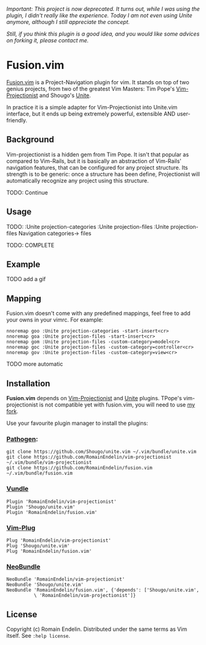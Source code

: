 *Important: This project is now deprecated. It turns out, while I was using the plugin, I didn't really like the experience. Today I am not even using Unite anymore, although I still appreciate the concept.*

*Still, if you think this plugin is a good idea, and you would like some advices on forking it, please contact me.*

# Fusion.vim

[Fusion.vim][7] is a Project-Navigation plugin for vim. It stands on top of two genius projects, from two of the greatest Vim Masters: Tim Pope's [Vim-Projectionist][1] and Shougo's [Unite][2].

In practice it is a simple adapter for Vim-Projectionist into Unite.vim interface, but it ends up being extremely powerful, extensible AND user-friendly.

## Background

Vim-projectionist is a hidden gem from Tim Pope. It isn't that popular as compared to Vim-Rails, but it is basically an abstraction of Vim-Rails' navigation features, that can be configured for any project structure. Its strength is to be generic: once a structure has been define, Projectionist will automatically recognize any project using this structure.

TODO: Continue

## Usage

TODO:
:Unite projection-categories
:Unite projection-files
:Unite projection-files <type>
Navigation categories-> files

TODO: COMPLETE

## Example

TODO add a gif

## Mapping

Fusion.vim doesn't come with any predefined mappings, feel free to add your owns in your vimrc. For example:

    nnoremap goo :Unite projection-categories -start-insert<cr>
    nnoremap goa :Unite projection-files -start-insert<cr>
    nnoremap gom :Unite projection-files -custom-category=model<cr>
    nnoremap goc :Unite projection-files -custom-category=controller<cr>
    nnoremap gov :Unite projection-files -custom-category=view<cr>

TODO more automatic

## Installation

**Fusion.vim** depends on [Vim-Projectionist][3] and [Unite][2] plugins.
TPope's vim-projectionist is not compatible yet with fusion.vim, you will need to use [my fork][3].

Use your favourite plugin manager to install the plugins:

### [Pathogen][4]:

  ```
  git clone https://github.com/Shougo/unite.vim ~/.vim/bundle/unite.vim
  git clone https://github.com/RomainEndelin/vim-projectionist ~/.vim/bundle/vim-projectionist
  git clone https://github.com/RomainEndelin/fusion.vim ~/.vim/bundle/fusion.vim
  ```

### [Vundle][5]

  ```
  Plugin 'RomainEndelin/vim-projectionist'
  Plugin 'Shougo/unite.vim'
  Plugin 'RomainEndelin/fusion.vim'
  ```

### [Vim-Plug][8]

  ```
  Plug 'RomainEndelin/vim-projectionist'
  Plug 'Shougo/unite.vim'
  Plug 'RomainEndelin/fusion.vim'
  ```

### [NeoBundle][6]

  ```
  NeoBundle 'RomainEndelin/vim-projectionist'
  NeoBundle 'Shougo/unite.vim'
  NeoBundle 'RomainEndelin/fusion.vim', {'depends': ['Shougo/unite.vim',
            \ 'RomainEndelin/vim-projectionist']}
  ```

## License

Copyright (c) Romain Endelin. Distributed under the same terms as Vim itself.
See `:help license`.


[1]: https://github.com/tpope/vim-projectionist
[2]: https://github.com/Shougo/unite.vim
[3]: https://github.com/RomainEndelin/vim-projectionist
[4]: https://github.com/tpope/vim-pathogen
[5]: https://github.com/gmarik/vundle
[6]: https://github.com/Shougo/neobundle.vim
[7]: https://github.com/RomainEndelin/fusion.vim
[8]: https://github.com/junegunn/vim-plug

